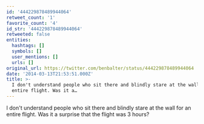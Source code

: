 ```yaml
---
id: '444229878489944064'
retweet_count: '1'
favorite_count: '4'
id_str: '444229878489944064'
retweeted: false
entities:
  hashtags: []
  symbols: []
  user_mentions: []
  urls: []
original_url: https://twitter.com/benbalter/status/444229878489944064
date: '2014-03-13T21:53:51.000Z'
title: >-
  I don't understand people who sit there and blindly stare at the wall for an
  entire flight. Was it a…
---
```


I don't understand people who sit there and blindly stare at the wall for an entire flight. Was it a surprise that the flight was 3 hours?